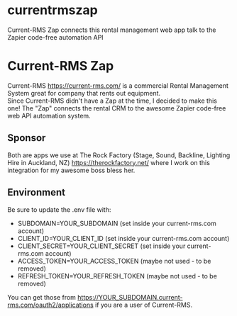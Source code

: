 # currentrmszap
Current-RMS Zap connects this rental management web app talk to the Zapier code-free automation API

# Current-RMS Zap

Current-RMS https://current-rms.com/ is a commercial Rental Management System great for company that rents out equipment.  
Since Current-RMS didn't have a Zap at the time, I decided to make this one!
The "Zap" connects the rental CRM to the awesome Zapier code-free web API automation system.

## Sponsor
Both are apps we use at The Rock Factory (Stage, Sound, Backline, Lighting Hire in Auckland, NZ) https://therockfactory.net/ where I work on this integration for my awesome boss bless her. 


## Environment
Be sure to update the .env file with:

- SUBDOMAIN=YOUR_SUBDOMAIN (set inside your current-rms.com account)
- CLIENT_ID=YOUR_CLIENT_ID (set inside your current-rms.com account)
- CLIENT_SECRET=YOUR_CLIENT_SECRET (set inside your current-rms.com account)
- ACCESS_TOKEN=YOUR_ACCESS_TOKEN  (maybe not used - to be removed)
- REFRESH_TOKEN=YOUR_REFRESH_TOKEN (maybe not used - to be removed)

You can get those from https://YOUR_SUBDOMAIN.current-rms.com/oauth2/applications if you are a user of Current-RMS.
